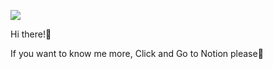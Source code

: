 <a href="https://massive-jury-352.notion.site/Sunwoo-Lim-16fc0ddcfbe98072bfcdd0438d6ca991?pvs=74" target="_blank"><img src="https://img.shields.io/badge/Notion-000000?style=flat-square&logo=Notion&logoColor=white"/></a><br/>

Hi there!👋

If you want to know me more, Click and Go to Notion please💫

